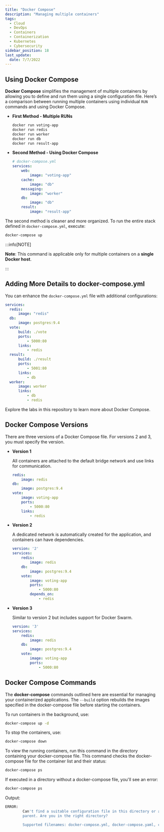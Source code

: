 ```yaml
---
title: "Docker Compose"
description: "Managing multiple containers"
tags:
  - Cloud
  - DevOps
  - Containers
  - Containerization
  - Kubernetes
  - Cybersecurity
sidebar_position: 18
last_update:
  date: 7/7/2022
---
```


## Using Docker Compose

**Docker Compose** simplifies the management of multiple containers by allowing you to define and run them using a single configuration file. Here’s a comparison between running multiple containers using individual `RUN` commands and using Docker Compose.

- **First Method - Multiple RUNs**

    ```bash
    docker run voting-app
    docker run redis
    docker run worker
    docker run db
    docker run result-app
    ```

- **Second Method - Using Docker Compose**

    ```yaml
    # docker-compose.yml
    services:
        web:
            image: "voting-app"
        cache:
            image: "db"
        messaging:
            image: "worker"
        db:
            image: "db"
        result:
            image: "result-app"
    ```

The second method is cleaner and more organized. To run the entire stack defined in `docker-compose.yml`, execute:

```bash
docker-compose up
```

:::info[NOTE]

**Note**: This command is applicable only for multiple containers on a **single Docker host**.

:::


## Adding More Details to docker-compose.yml

You can enhance the `docker-compose.yml` file with additional configurations:

```yaml
services:
  redis:
      image: "redis"
  db:
      image: postgres:9.4
  vote:
      build: ./vote
      ports:
          - 5000:80
      links:
          - redis
  result:
      build: ./result
      ports:
          - 5001:80
      links:
          - db
  worker:
      image: worker
      links:
          - db
          - redis
```

Explore the labs in this repository to learn more about Docker Compose.

## Docker Compose Versions

There are three versions of a Docker Compose file. For versions 2 and 3, you must specify the version.

- **Version 1**

    All containers are attached to the default bridge network and use links for communication.

    ```yaml
    redis:
        image: redis
    db:
        image: postgres:9.4
    vote:
        image: voting-app
        ports:
            - 5000:80
        links:
            - redis
    ```

- **Version 2**

    A dedicated network is automatically created for the application, and containers can have dependencies.

    ```yaml
    version: '2'
    services:
        redis:
            image: redis
        db:
            image: postgres:9.4
        vote:
            image: voting-app
            ports:
                - 5000:80
            depends_on:
                - redis
    ```

- **Version 3**

    Similar to version 2 but includes support for Docker Swarm.

    ```yaml
    version: '3'
    services:
        redis:
            image: redis
        db:
            image: postgres:9.4
        vote:
            image: voting-app
            ports:
                - 5000:80
    ```


## Docker Compose Commands

The **docker-compose** commands outlined here are essential for managing your containerized applications. The `--build` option rebuilds the images specified in the docker-compose file before starting the containers.

To run containers in the background, use:

```bash
docker-compose up -d 
```

To stop the containers, use:

```bash
docker-compose down 
```

To view the running containers, run this command in the directory containing your docker-compose file. This command checks the docker-compose file for the container list and their status:

```bash
docker-compose ps 
```

If executed in a directory without a docker-compose file, you'll see an error:

```bash
docker-compose ps
```

Output:

```bash
ERROR:
        Can't find a suitable configuration file in this directory or any
        parent. Are you in the right directory?

        Supported filenames: docker-compose.yml, docker-compose.yaml, compose.yml, compose.yaml 
```
  
 

 